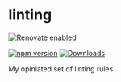 # linting

[![Renovate enabled](https://img.shields.io/badge/renovate-enabled-brightgreen.svg)](https://renovatebot.com/)

<!-- [![code style: prettier](https://img.shields.io/badge/code_style-prettier-ff69b4.svg?style=flat-square)](https://github.com/prettier/prettier) -->

[![npm version](https://img.shields.io/npm/v/@m4thieulavoie/linting)](https://www.npmjs.com/package/@m4thieulavoie/linting)
[![Downloads](https://img.shields.io/npm/dm/@m4thieulavoie/linting.svg)](https://www.npmjs.com/package/@m4thieulavoie/linting)

My opiniated set of linting rules
